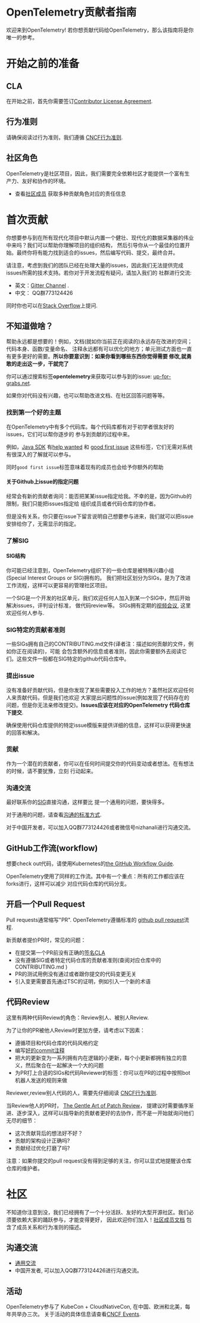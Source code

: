 # OpenTelemetry贡献者指南

欢迎来到OpenTelemetry! 若你想贡献代码给OpenTelemetry，那么该指南将是你唯一的参考。


# 开始之前的准备

## CLA

在开始之前，首先你需要签订[Contributor License
Agreement](https://identity.linuxfoundation.org/projects/cncf).

## 行为准则

请确保阅读过行为准则，我们遵循 [CNCF行为准则](https://github.com/cncf/foundation/blob/master/code-of-conduct.md).

## 社区角色

OpenTelemetry是社区项目，因此，我们需要完全依赖社区才能提供一个富有生产力、友好和协作的环境。

- 查看[社区成员](./membership.md)
  获取多种贡献角色对应的责任信息

# 首次贡献

你想要参与到在所有现代化项目中默认内置一个健壮、现代化的数据采集器的伟业中来吗？我们可以帮助你理解项目的组织结构，
然后引导你从一个最佳的位置开始。最终你将有能力找到适合的issues，然后编写代码、提交，最终合并。

请注意，考虑到我们的团队已经在处理大量的issues，因此我们无法提供完成issues所需的技术支持。若你对于开发流程有疑问，请加入我们的
社群进行交流:
- 英文：[Gitter Channel](https://gitter.im/open-telemetry/community) .
- 中文： QQ群773124426

同时你也可以在[Stack Overflow](https://stackoverflow.com/questions/tagged/opentelemetry)上提问.

## 不知道做啥？

帮助永远都是想要的！例如，文档(就如你当前正在阅读的)永远存在改进的空间；代码本身、函数/变量命名、
注释永远都有可以优化的地方；单元测试方面也一直有更多更好的需要。**所以你要意识到：如果你看到哪些东西你觉得需要
修改,就勇敢的走出这一步，干就完了**

你可以通过搜索标签**opentelemetry**来获取可以参与到的issue: 
[up-for-grabs.net](https://up-for-grabs.net/#/filters?tags=opentelemetry).

如果你对代码没有兴趣，也可以帮助改进文档、在社区回答问题等等。

### 找到第一个好的主题

在OpenTelemetry中有多个代码库。每个代码库都有对于初学者很友好的issues，它们可以帮你逐步的
参与到贡献的过程中来。

例如，[Java SDK](https://github.com/open-telemetry/opentelemetry-java/) 
有[help wanted](https://github.com/open-telemetry/opentelemetry-java/labels/help%20wanted)
和 [good first issue](https://github.com/open-telemetry/opentelemetry-java/labels/good%20first%20issue)
这些标签，它们无需对系统有很深入的了解就可以参与。

同时`good first issue`标签意味着现有的成员也会给予你额外的帮助


#### 关于Github上issue的指定问题

经常会有新的贡献者询问：能否把某某issue指定给我。不幸的是，因为Github的限制，我们只能把issues指定给
组织成员或者代码仓库的协作者。

但是没有关系，你只要在issue下留言说明自己想要参与进来，我们就可以把issue安排给你了，无需显示的指定。


### 了解SIG

#### SIG结构

你可能已经注意到，OpenTelemetry组织下的一些仓库是被特殊兴趣小组(Special Interest Groups or SIG)拥有的。
我们把社区划分为SIGs，是为了改进工作流程，这样可以更容易的管理社区项目。

一个SIG是一个开发的社区单元，我们欢迎任何人加入到某一个SIG中，然后开始解决issues，评判设计标准，
做代码review等。 SIGs拥有定期的[视频会议](https://github.com/open-telemetry/community#special-interest-groups),
这里欢迎任何人参与.

### SIG特定的贡献者准则

一些SIGs拥有自己的CONTRIBUTING.md文件(译者注：描述如何贡献的文件，例如你正在阅读的)，可能
会包含额外的信息或者准则，因此你需要额外去阅读它们。这些文件一般都在SIG特定的github代码仓库中。


### 提出issue

没有准备好贡献代码，但是你发现了某些需要投入工作的地方？虽然社区欢迎任何人来贡献代码，但是我们也欢迎
大家提出问题性的issue(例如发现了代码存在的问题，但是你无法亲修改提交)。**Issues应该在对应的OpenTelemetry
代码仓库下提交**.

确保使用代码仓库提供的特定issue模版来提供详细的信息，这样可以获得更快速的回答和解决。


### 贡献

作为一个潜在的贡献者，你可以在任何时间提交你的代码变动或者想法。在有想法的时候，请不要犹豫，立刻
行动起来。


### 沟通交流

最好联系你的[SIG](https://github.com/open-telemetry/community#Special-Interest-Groups)直接沟通，这样要比
提一个通用的问题，要快得多。

对于通用的问题，请查看[沟通的标准方式](https://github.com/open-telemetry/community#Communication).

对于中国开发者，可以加入QQ群773124426或者微信号nizhanali进行沟通交流。

## GitHub工作流(workflow)

想要check out代码，请使用Kubernetes的[the GitHub Workflow Guide](https://github.com/kubernetes/community/blob/master/contributors/guide/github-workflow.md).

OpenTelemetry使用了同样的工作流。其中有一个重点：所有的工作都应该在forks进行，这样可以减少
对应代码仓库的代码分支。

## 开启一个Pull Request

Pull requests通常缩写"PR". OpenTelemetry遵循标准的
[github pull request](https://help.github.com/articles/about-pull-requests/)流程.

新贡献者提价PR时，常见的问题：

- 在提交第一个PR前没有正确的[签名CLA](#CLA) 
- 没有遵循SIG或者特定代码仓库的贡献者准则(查阅对应仓库中的CONTRIBUTING.md )
- PR的测试用例没有通过或者跟你提交的代码变更无关
- 引入变更需要首先通过TSC的证明，例如引入一个新的术语

## 代码Review

这里有两种代码Review的角色：Review别人、被别人Review.

为了让你的PR被他人Review时更加方便，请考虑以下因素：

- 遵循项目和代码仓库的代码风格约定
- 编写[好的commit注释](https://chris.beams.io/posts/git-commit/)
- 把大的更新变为一系列拥有内在逻辑的小更新，每个小更新都拥有独立的意义，然后聚合在一起解决一个大的问题
- 为PR打上合适的SIGs和代码Reviewer的标签：你可以在PR的过程中按照bot机器人发送的规则来做

Reviewer,review别人代码的人，需要先仔细阅读
 [CNCF行为准则](https://github.com/cncf/foundation/blob/master/code-of-conduct.md).

当Review他人的PR时， [The Gentle Art of Patch
Review](http://sage.thesharps.us/2014/09/01/the-gentle-art-of-patch-review/)，
提建议时需要循序渐进、逐步深入，这样可以指导新的贡献者更好的去协作，而不是一开始就询问他们无尽的细节：

- 这次贡献背后的想法好不好？
- 贡献的架构设计正确吗?
- 贡献经过优化打磨了吗?

注意：如果你提交的pull request没有得到足够的关注，你可以显式地提醒该仓库仓库的维护者。


# 社区

不知道你注意到没，我们已经拥有了一个十分活跃、友好的大型开源社区。我们必须要依赖大家的踊跃参与，才能变得更好，
因此欢迎你们加入！[社区成员文档](./membership.md)
包含了成员关系和行为准则的描述。

## 沟通交流

- [通用交流](https://github.com/open-telemetry/community#Communication)
- 中国开发者, 可以加入QQ群773124426进行沟通交流。

## 活动

OpenTelemetry参与了 KubeCon + CloudNativeCon, 在中国、欧洲和北美，每年共举办三次。
关于活动的具体信息请查看[CNCF Events](https://www.cncf.io/events/).
